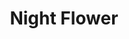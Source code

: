 --- 
title: "Night Flower"
publishdate: "2019-7-15T16:48:46+02:00"
src: "https://365manga.net/manga/night-flower"
image: "https://data.365manga.net/images/thumbnails/12049-night-flower.jpg"
description: ""
---